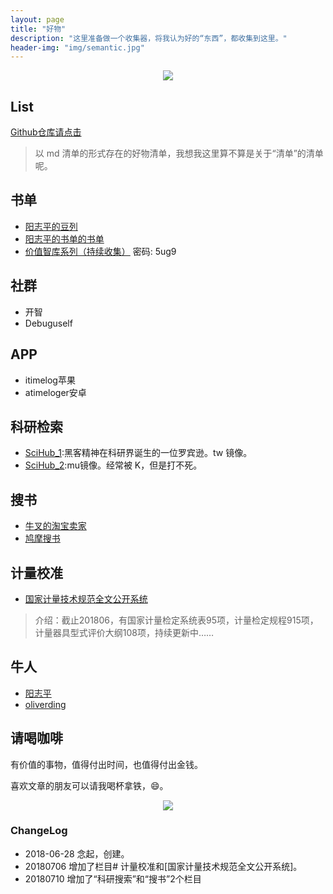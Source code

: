 ```yaml
---
layout: page
title: "好物"
description: "这里准备做一个收集器，将我认为好的“东西”，都收集到这里。"
header-img: "img/semantic.jpg"
---
```

<center>
    <p><img src="http://openmindclub.qiniudn.com/omt/WhiteAvatar.jpg" align="center"></p>
</center>

## List

[Github仓库请点击](https://github.com/yuyanbing/GoodThingList/)
> 以 md 清单的形式存在的好物清单，我想我这里算不算是关于“清单”的清单呢。

## 书单

- [阳志平的豆列](https://www.douban.com/people/ouyangzhiping/doulists/all)
- [阳志平的书单的书单](https://www.yangzhiping.com/psy/booklist.html)
- [价值智库系列（持续收集）](https://pan.baidu.com/s/1_bsP2OII2s3Ns_SmVij_-w)  密码: 5ug9


## 社群
- 开智
- Debuguself

## APP
- itimelog苹果
- atimeloger安卓

## 科研检索

- [SciHub_1](https://sci-hub.tw/):黑客精神在科研界诞生的一位罗宾逊。tw 镜像。
- [SciHub_2](https://sci-hub.mu/):mu镜像。经常被 K，但是打不死。

## 搜书
- [牛叉的淘宝卖家](https://item.taobao.com/item.htm?spm=a1z10.1-c-s.w4004-18215966358.9.8ad4d89fdGZmoP&id=568518116548)
- [鸠摩搜书](https://www.jiumodiary.com/)

## 计量校准

- [国家计量技术规范全文公开系统](http://jjg.spc.org.cn/resmea/view/index)
> 介绍：截止201806，有国家计量检定系统表95项，计量检定规程915项，计量器具型式评价大纲108项，持续更新中……


## 牛人
- [阳志平](https://www.yangzhiping.com/)
- [oliverding](http://joinwee.com/accounts/oliverding/)


## 请喝咖啡

有价值的事物，值得付出时间，也值得付出金钱。

喜欢文章的朋友可以请我喝杯拿铁，😄。


<center>
    <p><img src="https://upload-images.jianshu.io/upload_images/3785456-80661d7ea73d186b.png?imageMogr2/auto-orient/strip%7CimageView2/2/w/1240" align="center"></p>
</center>



### ChangeLog

- 2018-06-28 念起，创建。
- 20180706 增加了栏目# 计量校准和[国家计量技术规范全文公开系统]。
- 20180710 增加了“科研搜索”和“搜书”2个栏目
